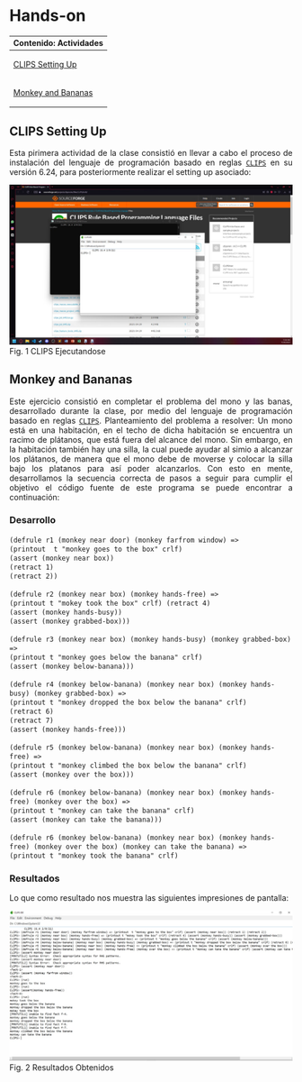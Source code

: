 # Hands-on
| Contenido: Actividades |
| ------------- |
| <a href='https://github.com/saulTejeda117/Hands-on/blob/main/README.md#monkey-and-bananas'><p>CLIPS Setting Up</p></a>|
| <a href='https://github.com/saulTejeda117/Hands-on/blob/main/README.md#monkey-and-bananas'><p>Monkey and Bananas</p></a>|

## CLIPS Setting Up
<p align = 'justify'> Esta pirimera actividad de la clase consistió en llevar a cabo el proceso de instalación del lenguaje de programación basado en reglas <a href='https://www.clipsrules.net' target="_blank"><code>CLIPS</code></a> en su versión 6.24, para posteriormente realizar el setting up asociado:</p>
<img width="700" src ="src/WhatsApp Image 2022-11-20 at 11.56.57 AM.jpeg">Fig. 1 CLIPS Ejecutandose</img>
<br>

## Monkey and Bananas

<p align = 'justify'>Este ejercicio consistió en completar el problema del mono y las banas, desarrollado durante la clase, por medio del lenguaje de programación basado en reglas <a href='https://www.clipsrules.net' target="_blank"><code>CLIPS</code></a>. Planteamiento del problema a resolver: Un mono está en una habitación, en el techo de dicha habitación se encuentra un racimo de plátanos, que está fuera del alcance del mono. Sin embargo, en la habitación también hay una silla, la cual puede ayudar al simio a alcanzar los plátanos, de manera que el mono debe de moverse y colocar la silla bajo los platanos para así poder alcanzarlos. Con esto en mente, desarrollamos la secuencia correcta de pasos a seguir para cumplir el objetivo  el código fuente de este programa se puede encontrar a continuación:</p>

### Desarrollo
```
(defrule r1 (monkey near door) (monkey farfrom window) => 
(printout  t "monkey goes to the box" crlf) 
(assert (monkey near box)) 
(retract 1) 
(retract 2))

(defrule r2 (monkey near box) (monkey hands-free) => 
(printout t "mokey took the box" crlf) (retract 4) 
(assert (monkey hands-busy)) 
(assert (monkey grabbed-box)))

(defrule r3 (monkey near box) (monkey hands-busy) (monkey grabbed-box) => 
(printout t "monkey goes below the banana" crlf) 
(assert (monkey below-banana)))

(defrule r4 (monkey below-banana) (monkey near box) (monkey hands-busy) (monkey grabbed-box) => 
(printout t "monkey dropped the box below the banana" crlf) 
(retract 6) 
(retract 7) 
(assert (monkey hands-free)))

(defrule r5 (monkey below-banana) (monkey near box) (monkey hands-free) => 
(printout t "monkey climbed the box below the banana" crlf) 
(assert (monkey over the box)))

(defrule r6 (monkey below-banana) (monkey near box) (monkey hands-free) (monkey over the box) => 
(printout t "monkey can take the banana" crlf) 
(assert (monkey can take the banana)))

(defrule r6 (monkey below-banana) (monkey near box) (monkey hands-free) (monkey over the box) (monkey can take the banana) => 
(printout t "monkey took the banana" crlf)
```
### Resultados
<p>Lo que como resultado nos muestra las siguientes impresiones de pantalla:</p>
<img width="700" src ="src/WhatsApp Image 2022-10-02 at 8.44.48 PM (1).jpeg">Fig. 2 Resultados Obtenidos</img><br>
